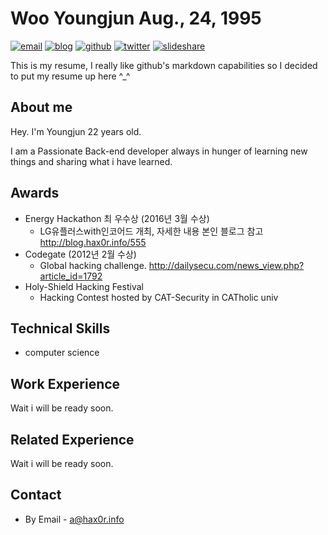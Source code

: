 # Woo Youngjun Aug., 24, 1995

[![email](https://img.shields.io/badge/Email-a%40hax0r.info-brightgreen.svg)](mailto:a@hax0r.info)
[![blog](https://img.shields.io/badge/Blog-blog.hax0r.info-red.svg)](http://blog.hax0r.info)
[![github](https://img.shields.io/badge/Github-webhacking-lightgrey.svg)](https://github.com/webhacking/)
[![twitter](https://img.shields.io/badge/Twitter-Hax0rKR-yellow.svg)](https://twitter.com/Hax0rKR)
[![slideshare](https://img.shields.io/badge/Slideshare-hax0r--kor-yellowgreen.svg)](https://www.slideshare.net/hax0r-kor)

This is my resume,
I really like github's markdown capabilities so I decided to put my resume up here ^_^

## About me

Hey. I'm Youngjun 22 years old.

I am a Passionate Back-end developer always in hunger of learning new things and sharing what i have learned.

## Awards

- Energy Hackathon 최 우수상 (2016년 3월 수상)
  - LG유플러스with인코어드 개최, 자세한 내용 본인 블로그 참고 http://blog.hax0r.info/555
- Codegate (2012년 2월 수상)
  - Global hacking challenge. http://dailysecu.com/news_view.php?article_id=1792
- Holy-Shield Hacking Festival
  - Hacking Contest hosted by CAT-Security in CATholic univ

## Technical Skills

- computer science

## Work Experience

Wait i will be ready soon.

## Related Experience

Wait i will be ready soon.


## Contact
* By Email - a@hax0r.info

